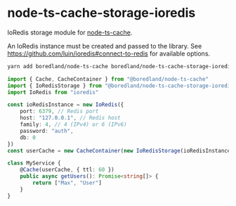 # node-ts-cache-storage-ioredis

IoRedis storage module for [node-ts-cache](https://www.npmjs.com/package/node-ts-cache).

An IoRedis instance must be created and passed to the library.
See https://github.com/luin/ioredis#connect-to-redis for available options.

```bash
yarn add boredland/node-ts-cache boredland/node-ts-cache-storage-ioredis ioredis
```

```ts
import { Cache, CacheContainer } from "@boredland/node-ts-cache"
import { IoRedisStorage } from "@boredland/node-ts-cache-storage-ioredis"
import IoRedis from "ioredis"

const ioRedisInstance = new IoRedis({
    port: 6379, // Redis port
    host: "127.0.0.1", // Redis host
    family: 4, // 4 (IPv4) or 6 (IPv6)
    password: "auth",
    db: 0
})
const userCache = new CacheContainer(new IoRedisStorage(ioRedisInstance))

class MyService {
    @Cache(userCache, { ttl: 60 })
    public async getUsers(): Promise<string[]> {
        return ["Max", "User"]
    }
}
```
